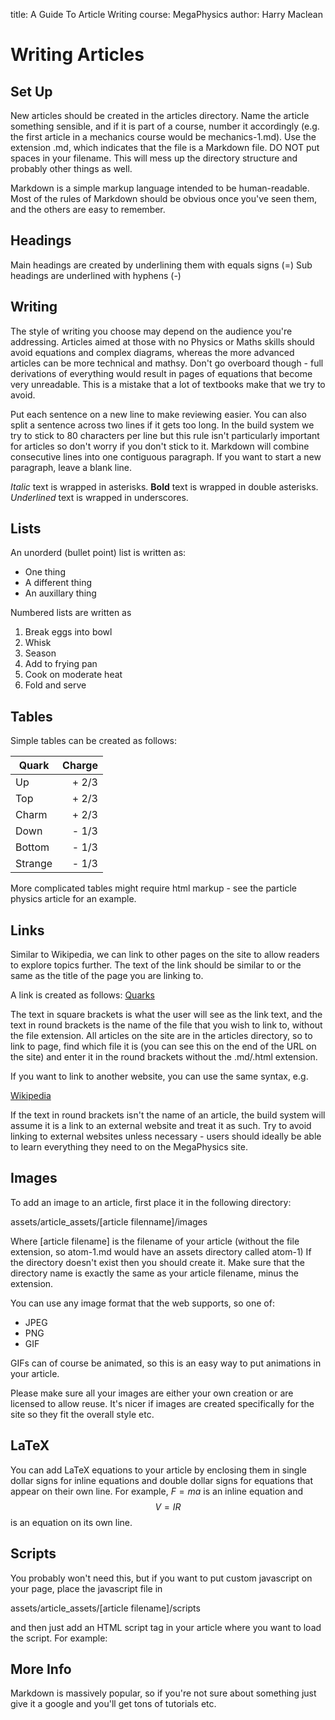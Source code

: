 title: A Guide To Article Writing
course: MegaPhysics
author: Harry Maclean

Writing Articles
================

Set Up
------
New articles should be created in the articles directory. Name the article something sensible, and if it is
part of a course, number it accordingly (e.g. the first article in a mechanics course would be mechanics-1.md).
Use the extension .md, which indicates that the file is a Markdown file.
DO NOT put spaces in your filename.
This will mess up the directory structure and probably other things as well.

Markdown is a simple markup language intended to be human-readable.
Most of the rules of Markdown should be obvious once you've seen them, and the others are easy to remember.

Headings
--------

Main headings are created by underlining them with equals signs (=)
Sub headings are underlined with hyphens (-)

Writing
---------

The style of writing you choose may depend on the audience you're addressing.
Articles aimed at those with no Physics or Maths skills should avoid equations and complex diagrams,
whereas the more advanced articles can be more technical and mathsy. Don't go overboard though - 
full derivations of everything would result in pages of equations that become very unreadable.
This is a mistake that a lot of textbooks make that we try to avoid.

Put each sentence on a new line to make reviewing easier.
You can also split a sentence across two lines if it gets too long.
In the build system we try to stick to 80 characters per line but this rule isn't particularly
important for articles so don't worry if you don't stick to it.
Markdown will combine consecutive lines into one contiguous paragraph.
If you want to start a new paragraph, leave a blank line.

*Italic* text is wrapped in asterisks.
**Bold** text is wrapped in double asterisks.
_Underlined_ text is wrapped in underscores.

Lists
-----
An unorderd (bullet point) list is written as:
  - One thing
  - A different thing
  - An auxillary thing

Numbered lists are written as
  1. Break eggs into bowl
  2. Whisk
  3. Season
  4. Add to frying pan
  5. Cook on moderate heat
  6. Fold and serve

Tables
------
Simple tables can be created as follows:

| Quark   | Charge |
| ------- | ------:|
| Up      | + 2/3  |
| Top     | + 2/3  |
| Charm   | + 2/3  |
| Down    | - 1/3  |
| Bottom  | - 1/3  |
| Strange | - 1/3  |

More complicated tables might require html markup - see the particle physics article for an example.

Links
-----

Similar to Wikipedia, we can link to other pages on the site to allow readers to explore
topics further.
The text of the link should be similar to or the same as the title of the 
page you are linking to.

A link is created as follows:
[Quarks](quark-1)

The text in square brackets is what the user will see as the link text, and the text in round brackets
is the name of the file that you wish to link to, without the file extension. All articles on the site are
in the articles directory, so to link to page, find which file it is (you can see this on the end of the URL on the site)
and enter it in the round brackets without the .md/.html extension.

If you want to link to another website, you can use the same syntax, e.g.

[Wikipedia](en.wikipedia.org)

If the text in round brackets isn't the name of an article, the build system will assume it is a link to an external website
and treat it as such. Try to avoid linking to external websites unless necessary - users should ideally be able to learn everything
they need to on the MegaPhysics site.

Images
------

To add an image to an article, first place it in the following directory:

assets/article_assets/[article filenname]/images

Where [article filename] is the filename of your article (without the file extension, so atom-1.md would have an assets directory called atom-1)
If the directory doesn't exist then you should create it.
Make sure that the directory name is exactly the same as your article filename, minus the extension.

You can use any image format that the web supports, so one of:
  - JPEG
  - PNG
  - GIF

GIFs can of course be animated, so this is an easy way to put animations in your article.

Please make sure all your images are either your own creation or are licensed to allow reuse.
It's nicer if images are created specifically for the site so they fit the overall style etc.

LaTeX
-----

You can add LaTeX equations to your article by enclosing them in single dollar signs for inline equations and double dollar signs for equations
that appear on their own line. For example, $F = ma$ is an inline equation and $$V = IR$$ is an equation on its own line.

Scripts
-------

You probably won't need this, but if you want to put custom javascript on your page, place the javascript file in 

assets/article_assets/[article filename]/scripts

and then just add an HTML script tag in your article where you want to load the script. For example:

<script type="text/javascript" src="assets/article_assets/atom-1/some_script.js"></script>

More Info
---------

Markdown is massively popular, so if you're not sure about something just give it a google and you'll get tons of tutorials etc.
